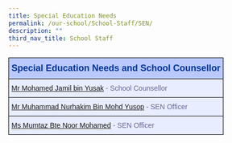 ```yaml
---
title: Special Education Needs
permalink: /our-school/School-Staff/SEN/
description: ""
third_nav_title: School Staff
---
```

<style type="text/css">
.tg  {border-collapse:collapse;border-color:#aabcfe;border-spacing:0;}
.tg td{background-color:#e8edff;border-color:#aabcfe;border-style:solid;border-width:1px;color:#669;
  font-family:Arial, sans-serif;font-size:14px;overflow:hidden;padding:10px 5px;word-break:normal;}
.tg th{background-color:#b9c9fe;border-color:#aabcfe;border-style:solid;border-width:1px;color:#039;
  font-family:Arial, sans-serif;font-size:14px;font-weight:normal;overflow:hidden;padding:10px 5px;word-break:normal;}
.tg .tg-18eh{border-color:#000000;font-weight:bold;text-align:center;vertical-align:middle}
.tg .tg-s25z{border-color:#000000;font-size:18px;font-weight:bold;text-align:left;vertical-align:top}
.tg .tg-73oq{border-color:#000000;text-align:left;vertical-align:top}
</style>
<table class="tg" style="undefined;table-layout: fixed; width: 600px">
<thead>
  <tr>
    <th class="tg-s25z">Special Education Needs and School Counsellor</th>
  </tr>
</thead>
<tbody>
  <tr>
    <td class="tg-73oq"><a href="mailto:mohamed_jamil_yusak@schools.gov.sg">Mr Mohamed Jamil bin Yusak</a> - School Counsellor</td></tr><tr>
    <td class="tg-73oq"><a href="mailto:muhammad_nurhakim_mohamed_yusop@schools.gov.sg">Mr Muhammad Nurhakim Bin Mohd Yusop</a> - SEN Officer</td></tr><tr>
    <td class="tg-73oq"><a href="mailto:mumtaz_noor_mohamed@schools.gov.sg">Ms Mumtaz Bte Noor Mohamed</a> - SEN Officer</td></tr>
</tr>
</tbody>
</table>